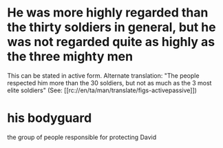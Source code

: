 # He was more highly regarded than the thirty soldiers in general, but he was not regarded quite as highly as the three mighty men

This can be stated in active form. Alternate translation: "The people respected him more than the 30 soldiers, but not as much as the 3 most elite soldiers" (See: [[rc://en/ta/man/translate/figs-activepassive]])

# his bodyguard

the group of people responsible for protecting David

